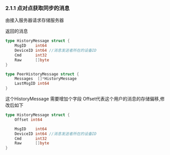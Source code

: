 ### 2.1.1 点对点获取同步的消息

由接入服务器请求存储服务器

返回的消息

```go
type HistoryMessage struct {
    MsgID    int64
    DeviceID int64 //消息发送者所在的设备ID
    Cmd      int32
    Raw      []byte
}

type PeerHistoryMessage struct {
    Messages  []*HistoryMessage
    LastMsgID int64
}
```

这个HistoryMessage 需要增加个字段 Offset代表这个用户的消息的存储偏移,修改后如下

```go
type HistoryMessage struct {
    Offset int64

    MsgID    int64
    DeviceID int64 //消息发送者所在的设备ID
    Cmd      int32
    Raw      []byte
}
```



